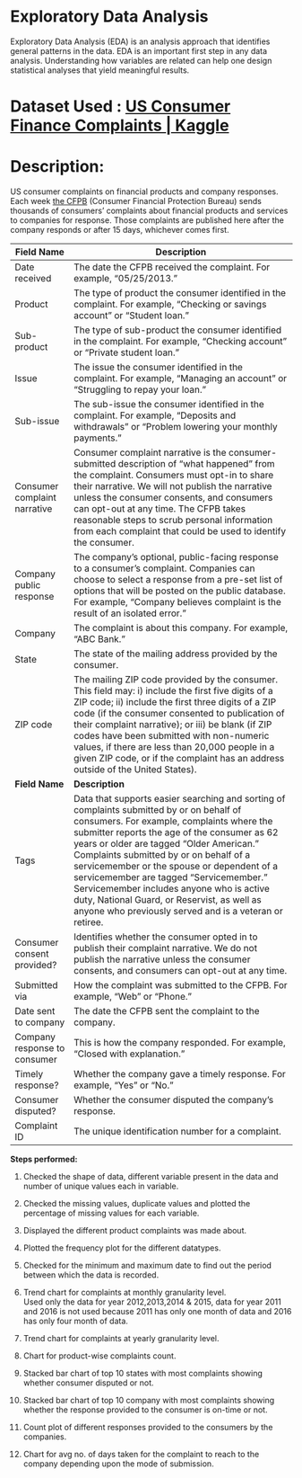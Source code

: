 # Exploratory Data Analysis

Exploratory Data Analysis (EDA) is an analysis approach that identifies general patterns in the data. EDA is an important first step in any data analysis. Understanding how variables are related can help one design statistical analyses that yield meaningful results.

# Dataset Used : [US Consumer Finance Complaints \| Kaggle](https://www.kaggle.com/kaggle/us-consumer-finance-complaints)

# Description:
US consumer complaints on financial products and company responses. Each week [the CFPB](http://www.consumerfinance.gov/data-research/consumer-complaints/) (Consumer Financial Protection Bureau) sends thousands of consumers’ complaints about financial products and services to companies for response. Those complaints are published here after the company responds or after 15 days, whichever comes first.

| **Field Name**               | **Description**                                                                                                                                                                                                                                                                                                                                                                                                                                                                                                             |
|------------------------------|-----------------------------------------------------------------------------------------------------------------------------------------------------------------------------------------------------------------------------------------------------------------------------------------------------------------------------------------------------------------------------------------------------------------------------------------------------------------------------------------------------------------------------|
| Date received                |  The date the CFPB received the complaint. For example, “05/25/2013.”                                                                                                                                                                                                                                                                                                                                                                                                                                                       |
| Product                      | The type of product the consumer identified in the complaint. For example, “Checking or savings account” or “Student loan.”                                                                                                                                                                                                                                                                                                                                                                                                 |
| Sub-product                  | The type of sub-product the consumer identified in the complaint. For example, “Checking account” or “Private student loan.”                                                                                                                                                                                                                                                                                                                                                                                                |
| Issue                        | The issue the consumer identified in the complaint. For example, “Managing an account” or “Struggling to repay your loan.”                                                                                                                                                                                                                                                                                                                                                                                                  |
| Sub-issue                    | The sub-issue the consumer identified in the complaint. For example, “Deposits and withdrawals” or “Problem lowering your monthly payments.”                                                                                                                                                                                                                                                                                                                                                                                |
| Consumer complaint narrative | Consumer complaint narrative is the consumer-submitted description of “what happened” from the complaint. Consumers must opt-in to share their narrative. We will not publish the narrative unless the consumer consents, and consumers can opt-out at any time. The CFPB takes reasonable steps to scrub personal information from each complaint that could be used to identify the consumer.                                                                                                                             |
| Company public response      | The company’s optional, public-facing response to a consumer’s complaint. Companies can choose to select a response from a pre-set list of options that will be posted on the public database. For example, “Company believes complaint is the result of an isolated error.”                                                                                                                                                                                                                                                |
| Company                      | The complaint is about this company. For example, “ABC Bank.”                                                                                                                                                                                                                                                                                                                                                                                                                                                               |
| State                        | The state of the mailing address provided by the consumer.                                                                                                                                                                                                                                                                                                                                                                                                                                                                  |
| ZIP code                     | The mailing ZIP code provided by the consumer. This field may: i) include the first five digits of a ZIP code; ii) include the first three digits of a ZIP code (if the consumer consented to publication of their complaint narrative); or iii) be blank (if ZIP codes have been submitted with non-numeric values, if there are less than 20,000 people in a given ZIP code, or if the complaint has an address outside of the United States).                                                                            |
| **Field Name**               | **Description**                                                                                                                                                                                                                                                                                                                                                                                                                                                                                                             |
| Tags                         | Data that supports easier searching and sorting of complaints submitted by or on behalf of consumers. For example, complaints where the submitter reports the age of the consumer as 62 years or older are tagged “Older American.” Complaints submitted by or on behalf of a servicemember or the spouse or dependent of a servicemember are tagged “Servicemember.” Servicemember includes anyone who is active duty, National Guard, or Reservist, as well as anyone who previously served and is a veteran or retiree.  |
| Consumer consent provided?   | Identifies whether the consumer opted in to publish their complaint narrative. We do not publish the narrative unless the consumer consents, and consumers can opt-out at any time.                                                                                                                                                                                                                                                                                                                                         |
| Submitted via                | How the complaint was submitted to the CFPB. For example, “Web” or “Phone.”                                                                                                                                                                                                                                                                                                                                                                                                                                                 |
| Date sent to company         | The date the CFPB sent the complaint to the company.                                                                                                                                                                                                                                                                                                                                                                                                                                                                        |
| Company response to consumer | This is how the company responded. For example, “Closed with explanation.”                                                                                                                                                                                                                                                                                                                                                                                                                                                  |
| Timely response?             | Whether the company gave a timely response. For example, “Yes” or “No.”                                                                                                                                                                                                                                                                                                                                                                                                                                                     |
| Consumer disputed?           | Whether the consumer disputed the company’s response.                                                                                                                                                                                                                                                                                                                                                                                                                                                                       |
| Complaint ID                 | The unique identification number for a complaint.                                                                                                                                                                                                                                                                                                                                                                                                                                                                           |

**Steps performed:**

1.  Checked the shape of data, different variable present in the data and number
    of unique values each in variable.

2.  Checked the missing values, duplicate values and plotted the percentage of
    missing values for each variable.

3.  Displayed the different product complaints was made about.

4.  Plotted the frequency plot for the different datatypes.

5.  Checked for the minimum and maximum date to find out the period between
    which the data is recorded.

6.  Trend chart for complaints at monthly granularity level.  
    Used only the data for year 2012,2013,2014 & 2015, data for year 2011 and
    2016 is not used because 2011 has only one month of data and 2016 has only
    four month of data.

7.  Trend chart for complaints at yearly granularity level.

8.  Chart for product-wise complaints count.

9.  Stacked bar chart of top 10 states with most complaints showing whether
    consumer disputed or not.

10. Stacked bar chart of top 10 company with most complaints showing whether the
    response provided to the consumer is on-time or not.

11. Count plot of different responses provided to the consumers by the
    companies.

12. Chart for avg no. of days taken for the complaint to reach to the company
    depending upon the mode of submission.
